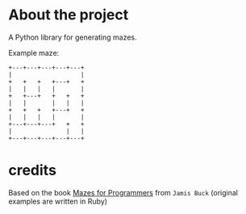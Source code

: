 # About the project

A Python library for generating mazes.

Example maze:
```
+---+---+---+---+---+
|                   |
+   +   +   +---+   +
|   |   |   |       |
+   +---+   +   +   +
|   |       |   |   |
+   +   +   +---+   +
|   |   |   |       |
+---+---+---+   +   +
|               |   |
+---+---+---+---+---+
```

# credits

Based on the book [Mazes for Programmers](http://www.mazesforprogrammers.com) from `Jamis Buck` (original examples are written in Ruby)

